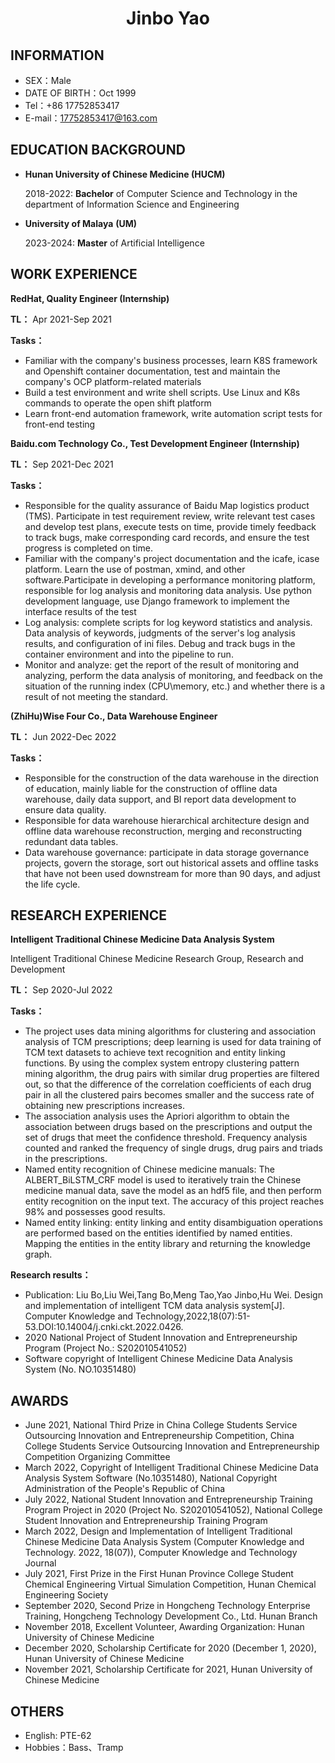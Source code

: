  <center>
     <h1>Jinbo Yao</h1>
 </center>


## INFORMATION

* SEX：Male&emsp;&emsp;&emsp;&emsp;&emsp;&emsp;&emsp;&emsp;&emsp;&emsp;&emsp;&emsp;
* DATE OF BIRTH：Oct 1999
* Tel：+86 17752853417
* E-mail：17752853417@163.com


## EDUCATION BACKGROUND

* **Hunan University of Chinese Medicine (HUCM)**

  2018-2022: **Bachelor** of Computer Science and Technology in the department of Information Science and Engineering

* **University of Malaya** **(UM)**

  2023-2024: **Master** of Artificial Intelligence

## WORK EXPERIENCE

**RedHat, Quality Engineer (Internship)**

**TL：** Apr 2021-Sep 2021

**Tasks：**

- Familiar with the company's business processes, learn K8S framework and Openshift container documentation, test and maintain the company's OCP platform-related materials
- Build a test environment and write shell scripts. Use Linux and K8s commands to operate the open shift platform
- Learn front-end automation framework, write automation script tests for front-end testing



**Baidu.com Technology Co., Test Development Engineer (Internship)**

**TL：** Sep 2021-Dec 2021

**Tasks：**

- Responsible for the quality assurance of Baidu Map logistics product (TMS). Participate in test requirement review, write relevant test cases and develop test plans, execute tests on time, provide timely feedback to track bugs, make corresponding card records, and ensure the test progress is completed on time.
- Familiar with the company's project documentation and the icafe, icase platform. Learn the use of postman, xmind, and other software.Participate in developing a performance monitoring platform, responsible for log analysis and monitoring data analysis. Use python development language, use Django framework to implement the interface results of the test
- Log analysis: complete scripts for log keyword statistics and analysis. Data analysis of keywords, judgments of the server's log analysis results, and configuration of ini files. Debug and track bugs in the container environment and into the pipeline to run.
- Monitor and analyze: get the report of the result of monitoring and analyzing, perform the data analysis of monitoring, and feedback on the situation of the running index (CPU\memory, etc.) and whether there is a result of not meeting the standard.



**(ZhiHu)Wise Four Co., Data Warehouse Engineer**

**TL：** Jun 2022-Dec 2022

**Tasks：**

- Responsible for the construction of the data warehouse in the direction of education, mainly liable for the construction of offline data warehouse, daily data support, and BI report data development to ensure data quality.
- Responsible for data warehouse hierarchical architecture design and offline data warehouse reconstruction, merging and reconstructing redundant data tables.
- Data warehouse governance: participate in data storage governance projects, govern the storage, sort out historical assets and offline tasks that have not been used downstream for more than 90 days, and adjust the life cycle.

## RESEARCH EXPERIENCE

**Intelligent Traditional Chinese Medicine Data Analysis System**

Intelligent Traditional Chinese Medicine Research Group, Research and Development

**TL：** Sep 2020-Jul 2022

**Tasks：**

- The project uses data mining algorithms for clustering and association analysis of TCM prescriptions; deep learning is used for data training of TCM text datasets to achieve text recognition and entity linking functions. By using the complex system entropy clustering pattern mining algorithm, the drug pairs with similar drug properties are filtered out, so that the difference of the correlation coefficients of each drug pair in all the clustered pairs becomes smaller and the success rate of obtaining new prescriptions increases.
- The association analysis uses the Apriori algorithm to obtain the association between drugs based on the prescriptions and output the set of drugs that meet the confidence threshold. Frequency analysis counted and ranked the frequency of single drugs, drug pairs and triads in the prescriptions.
- Named entity recognition of Chinese medicine manuals: The ALBERT_BiLSTM_CRF model is used to iteratively train the Chinese medicine manual data, save the model as an hdf5 file, and then perform entity recognition on the input text. The accuracy of this project reaches 98% and possesses good results.
- Named entity linking: entity linking and entity disambiguation operations are performed based on the entities identified by named entities. Mapping the entities in the entity library and returning the knowledge graph.

**Research results：**

- Publication: Liu Bo,Liu Wei,Tang Bo,Meng Tao,Yao Jinbo,Hu Wei. Design and implementation of intelligent TCM data analysis system[J]. Computer Knowledge and Technology,2022,18(07):51-53.DOI:10.14004/j.cnki.ckt.2022.0426.
- 2020 National Project of Student Innovation and Entrepreneurship Program (Project No.: S202010541052)
- Software copyright of Intelligent Chinese Medicine Data Analysis System (No. NO.10351480)

## AWARDS

* June 2021, National Third Prize in China College Students Service Outsourcing Innovation and Entrepreneurship Competition, China College Students Service Outsourcing Innovation and Entrepreneurship Competition Organizing Committee
* March 2022, Copyright of Intelligent Traditional Chinese Medicine Data Analysis System Software (No.10351480), National Copyright Administration of the People's Republic of China
* July 2022, National Student Innovation and Entrepreneurship Training Program Project in 2020 (Project No. S202010541052), National College Student Innovation and Entrepreneurship Training Program
* March 2022, Design and Implementation of Intelligent Traditional Chinese Medicine Data Analysis System (Computer Knowledge and Technology. 2022, 18(07)), Computer Knowledge and Technology Journal
* July 2021, First Prize in the First Hunan Province College Student Chemical Engineering Virtual Simulation Competition, Hunan Chemical Engineering Society
* September 2020, Second Prize in Hongcheng Technology Enterprise Training, Hongcheng Technology Development Co., Ltd. Hunan Branch
* November 2018, Excellent Volunteer, Awarding Organization: Hunan University of Chinese Medicine
* December 2020, Scholarship Certificate for 2020 (December 1, 2020), Hunan University of Chinese Medicine
* November 2021, Scholarship Certificate for 2021, Hunan University of Chinese Medicine

## OTHERS

* English:  PTE-62
* Hobbies：Bass、Tramp
